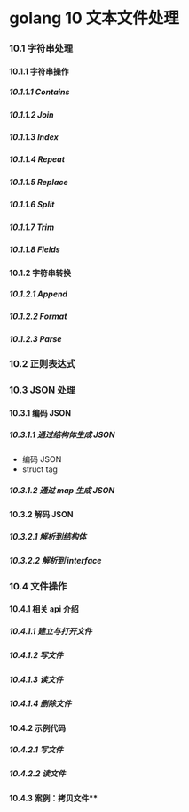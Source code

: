 # golang 10 文本文件处理



### 10.1 字符串处理

#### 10.1.1 字符串操作
##### 10.1.1.1 Contains
##### 10.1.1.2 Join
##### 10.1.1.3 Index
##### 10.1.1.4 Repeat
##### 10.1.1.5 Replace
##### 10.1.1.6 Split
##### 10.1.1.7 Trim
##### 10.1.1.8 Fields

#### 10.1.2 字符串转换

##### 10.1.2.1 Append
##### 10.1.2.2 Format
##### 10.1.2.3 Parse

### 10.2 正则表达式

### 10.3 JSON 处理

#### 10.3.1 编码 JSON 
##### 10.3.1.1 通过结构体生成 JSON

- 编码 JSON
- struct tag

##### 10.3.1.2 通过 map 生成 JSON

#### 10.3.2 解码 JSON

##### 10.3.2.1 解析到结构体
##### 10.3.2.2 解析到 interface

### 10.4 文件操作

#### 10.4.1 相关 api 介绍
##### 10.4.1.1 建立与打开文件
##### 10.4.1.2 写文件
##### 10.4.1.3 读文件
##### 10.4.1.4 删除文件

#### 10.4.2 示例代码

##### 10.4.2.1 写文件
##### 10.4.2.2 读文件

#### 10.4.3 案例：拷贝文件**